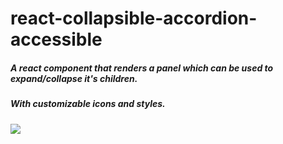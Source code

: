 # react-collapsible-accordion-accessible
##### A react component that renders a panel which can be used to expand/collapse it's children.
##### With customizable icons and styles.

<img src="public/image.png">
